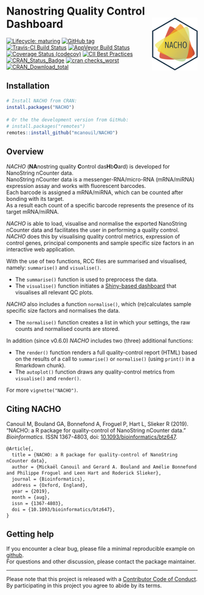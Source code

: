 
<!-- README.md is generated from README.Rmd. Please edit that file -->

# Nanostring Quality Control Dashboard <img src="man/figures/nacho_hex.png" align="right" width="120" />

<!-- badges: start -->

[![Lifecycle:
maturing](https://img.shields.io/badge/lifecycle-maturing-blue.svg)](https://www.tidyverse.org/lifecycle/#maturing)
[![GitHub
tag](https://img.shields.io/github/tag/mcanouil/NACHO.svg?label=latest%20tag)](https://github.com/mcanouil/NACHO)
[![Travis-CI Build
Status](https://travis-ci.org/mcanouil/NACHO.svg?branch=master)](https://travis-ci.org/mcanouil/NACHO)
[![AppVeyor Build
Status](https://ci.appveyor.com/api/projects/status/github/mcanouil/NACHO?branch=master&svg=true)](https://ci.appveyor.com/project/mcanouil/NACHO)
[![Coverage Status
(codecov)](https://codecov.io/gh/mcanouil/NACHO/branch/master/graph/badge.svg)](https://codecov.io/gh/mcanouil/NACHO)
[![CII Best
Practices](https://bestpractices.coreinfrastructure.org/projects/2719/badge)](https://bestpractices.coreinfrastructure.org/projects/2719)
[![CRAN\_Status\_Badge](http://www.r-pkg.org/badges/version-ago/NACHO)](https://cran.r-project.org/package=NACHO)
[![cran
checks\_worst](https://cranchecks.info/badges/worst/NACHO)](https://cran.r-project.org/web/checks/check_results_NACHO.html)
[![CRAN\_Download\_total](http://cranlogs.r-pkg.org/badges/grand-total/NACHO)](https://cran.r-project.org/package=NACHO)
<!--[![cran checks_summary](https://cranchecks.info/badges/summary/NACHO)](https://cran.r-project.org/web/checks/check_results_NACHO.html)-->
<!--[![CRAN_Download_month](http://cranlogs.r-pkg.org/badges/NACHO?color=brightgreen)](https://cran.r-project.org/package=NACHO)-->
<!--[![Coverage Status (coveralls)](https://coveralls.io/repos/github/mcanouil/NACHO/badge.svg?branch=master)](https://coveralls.io/github/mcanouil/NACHO?branch=master)-->
<!-- badges: end -->

## Installation

``` r
# Install NACHO from CRAN:
install.packages("NACHO")

# Or the the development version from GitHub:
# install.packages("remotes")
remotes::install_github("mcanouil/NACHO")
```

## Overview

*NACHO* (**NA**nostring quality **C**ontrol das**H**b**O**ard) is
developed for NanoString nCounter data.  
NanoString nCounter data is a messenger-RNA/micro-RNA (mRNA/miRNA)
expression assay and works with fluorescent barcodes.  
Each barcode is assigned a mRNA/miRNA, which can be counted after
bonding with its target.  
As a result each count of a specific barcode represents the presence of
its target mRNA/miRNA.

*NACHO* is able to load, visualise and normalise the exported NanoString
nCounter data and facilitates the user in performing a quality
control.  
*NACHO* does this by visualising quality control metrics, expression of
control genes, principal components and sample specific size factors in
an interactive web application.

With the use of two functions, RCC files are summarised and visualised,
namely: `summarise()` and `visualise()`.

  - The `summarise()` function is used to preprocess the data.
  - The `visualise()` function initiates a [Shiny-based
    dashboard](https://shiny.rstudio.com/) that visualises all relevant
    QC plots.

*NACHO* also includes a function `normalise()`, which (re)calculates
sample specific size factors and normalises the data.

  - The `normalise()` function creates a list in which your settings,
    the raw counts and normalised counts are stored.

In addition (since v0.6.0) *NACHO* includes two (three) additional
functions:

  - The `render()` function renders a full quality-control report (HTML)
    based on the results of a call to `summarise()` or `normalise()`
    (using `print()` in a Rmarkdown chunk).
  - The `autoplot()` function draws any quality-control metrics from
    `visualise()` and `render()`.

For more `vignette("NACHO")`.

## Citing NACHO

<p>

Canouil M, Bouland GA, Bonnefond A, Froguel P, Hart L, Slieker R (2019).
“NACHO: a R package for quality-control of NanoString nCounter data.”
<em>Bioinformatics</em>. ISSN 1367-4803, doi:
<a href="https://doi.org/10.1093/bioinformatics/btz647">10.1093/bioinformatics/btz647</a>.

</p>

    @Article{,
      title = {NACHO: a R package for quality-control of NanoString nCounter data},
      author = {Mickaël Canouil and Gerard A. Bouland and Amélie Bonnefond and Philippe Froguel and Leen Hart and Roderick Slieker},
      journal = {Bioinformatics},
      address = {Oxford, England},
      year = {2019},
      month = {aug},
      issn = {1367-4803},
      doi = {10.1093/bioinformatics/btz647},
    }

## Getting help

If you encounter a clear bug, please file a minimal reproducible example
on [github](https://github.com/mcanouil/NACHO/issues).  
For questions and other discussion, please contact the package
maintainer.

-----

Please note that this project is released with a [Contributor Code of
Conduct](.github/CODE_OF_CONDUCT.md).  
By participating in this project you agree to abide by its terms.
